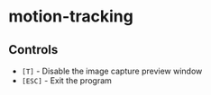 # motion-tracking
 
## Controls
* `[T]` - Disable the image capture preview window
* `[ESC]` - Exit the program

